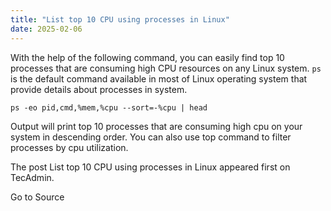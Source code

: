 ```yaml
---
title: "List top 10 CPU using processes in Linux"
date: 2025-02-06
---
```


With the help of the following command, you can easily find top 10 processes that are consuming high CPU resources on any Linux system. `ps` is the default command available in most of Linux operating system that provide details about processes in system.

```
ps -eo pid,cmd,%mem,%cpu --sort=-%cpu | head
```

Output will print top 10 processes that are consuming high cpu on your system in descending order. You can also use top command to filter processes by cpu utilization.

The post List top 10 CPU using processes in Linux appeared first on TecAdmin.

Go to Source
